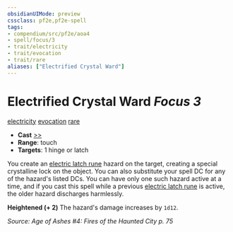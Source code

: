 ```yaml
---
obsidianUIMode: preview
cssclass: pf2e,pf2e-spell
tags:
- compendium/src/pf2e/aoa4
- spell/focus/3
- trait/electricity
- trait/evocation
- trait/rare
aliases: ["Electrified Crystal Ward"]
---
```

# Electrified Crystal Ward *Focus 3*   
[electricity](rules/traits/electricity.md "Electricity Energy & Element Trait")  [evocation](rules/traits/evocation.md "Evocation School Trait")  [rare](rules/traits/rare.md "Rare Rarity Trait")  

- **Cast** [>>](rules/core-rulebook/chapter-9-playing-the-game.md#Actions "Two-Action") 
- **Range**: touch
- **Targets**: 1 hinge or latch

You create an [electric latch rune](compendium/gm/hazards/electric-latch-rune.md) hazard on the target, creating a special crystalline lock on the object. You can also substitute your spell DC for any of the hazard's listed DCs. You can have only one such hazard active at a time, and if you cast this spell while a previous [electric latch rune](compendium/gm/hazards/electric-latch-rune.md) is active, the older hazard discharges harmlessly.

**Heightened (+ 2)** The hazard's damage increases by `1d12`.

*Source: Age of Ashes #4: Fires of the Haunted City p. 75*